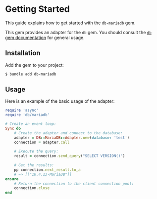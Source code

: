 # Getting Started

This guide explains how to get started with the `db-mariadb` gem.

This gem provides an adapter for the `db` gem. You should consult the [`db` gem documentation](https://socketry.github.io/db/) for general usage.

## Installation

Add the gem to your project:

~~~ bash
$ bundle add db-mariadb
~~~

## Usage

Here is an example of the basic usage of the adapter:

~~~ ruby
require 'async'
require 'db/mariadb'

# Create an event loop:
Sync do
	# Create the adapter and connect to the database:
	adapter = DB::MariaDB::Adapter.new(database: 'test')
	connection = adapter.call
	
	# Execute the query:
	result = connection.send_query("SELECT VERSION()")
	
	# Get the results:
	pp connection.next_result.to_a
	# => [["10.4.13-MariaDB"]]
ensure
	# Return the connection to the client connection pool:
	connection.close
end
~~~
